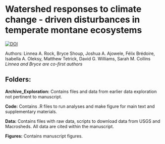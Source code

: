 # Watershed responses to climate change - driven disturbances in temperate montane ecosystems 

[![DOI](https://zenodo.org/badge/858515474.svg)](https://zenodo.org/doi/10.5281/zenodo.13770703)

Authors: Linnea A. Rock, Bryce Shoup, Joshua A. Ajowele, Félix Brédoire, Isabella A. Oleksy, Matthew Tetrick, David G. Williams, Sarah M. Collins
*Linnea and Bryce are co-first authors*


## Folders:

**Archive_Exploration:** Contains files and data from earlier data exploration not pertinent to manuscript.

**Code:** Contains .R files to run analyses and make figure for main text and supplementary materials.

**Data:** Contains files with raw data, scripts to download data from USGS and Macrosheds. All data are cited within the manuscript.

**Figures:** Contains manuscript figures.
